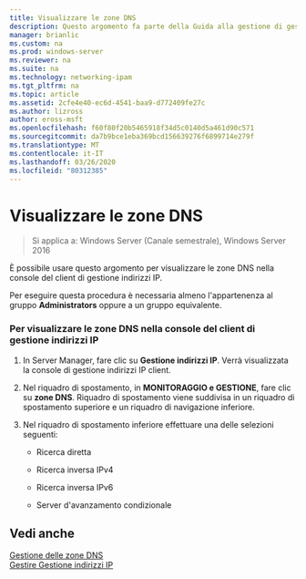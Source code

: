 ```yaml
---
title: Visualizzare le zone DNS
description: Questo argomento fa parte della Guida alla gestione di gestione indirizzi IP in Windows Server 2016.
manager: brianlic
ms.custom: na
ms.prod: windows-server
ms.reviewer: na
ms.suite: na
ms.technology: networking-ipam
ms.tgt_pltfrm: na
ms.topic: article
ms.assetid: 2cfe4e40-ec6d-4541-baa9-d772409fe27c
ms.author: lizross
author: eross-msft
ms.openlocfilehash: f60f80f20b5465918f34d5c0140d5a461d90c571
ms.sourcegitcommit: da7b9bce1eba369bcd156639276f6899714e279f
ms.translationtype: MT
ms.contentlocale: it-IT
ms.lasthandoff: 03/26/2020
ms.locfileid: "80312385"
---
```

# <a name="view-dns-zones"></a>Visualizzare le zone DNS

>Si applica a: Windows Server (Canale semestrale), Windows Server 2016

È possibile usare questo argomento per visualizzare le zone DNS nella console del client di gestione indirizzi IP.  
  
Per eseguire questa procedura è necessaria almeno l'appartenenza al gruppo **Administrators** oppure a un gruppo equivalente.  
  
### <a name="to-view-dns-zones-in-the-ipam-client-console"></a>Per visualizzare le zone DNS nella console del client di gestione indirizzi IP  
  
1.  In Server Manager, fare clic su  **Gestione indirizzi IP**. Verrà visualizzata la console di gestione indirizzi IP client.  
  
2.  Nel riquadro di spostamento, in **MONITORAGGIO e GESTIONE**, fare clic su **zone DNS**.  Riquadro di spostamento viene suddivisa in un riquadro di spostamento superiore e un riquadro di navigazione inferiore.  
  
3.  Nel riquadro di spostamento inferiore effettuare una delle selezioni seguenti:  
  
    -   Ricerca diretta  
  
    -   Ricerca inversa IPv4  
  
    -   Ricerca inversa IPv6  
  
    -   Server d'avanzamento condizionale  
  
## <a name="see-also"></a>Vedi anche  
[Gestione delle zone DNS](DNS-Zone-Management.md)  
[Gestire Gestione indirizzi IP](Manage-IPAM.md)  
  


